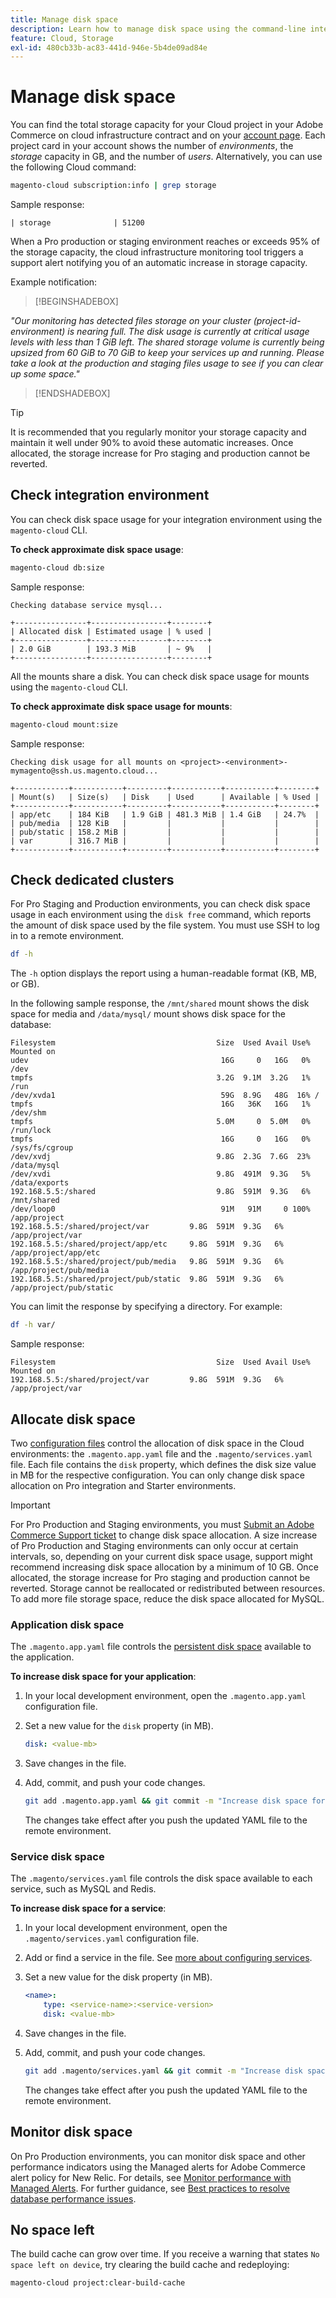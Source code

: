 ```yaml
---
title: Manage disk space
description: Learn how to manage disk space using the command-line interface.
feature: Cloud, Storage
exl-id: 480cb33b-ac83-441d-946e-5b4de09ad84e
---
```

# Manage disk space

You can find the total storage capacity for your Cloud project in your Adobe Commerce on cloud infrastructure contract and on your [account page](https://accounts.magento.cloud/user). Each project card in your account shows the number of _environments_, the _storage_ capacity in GB, and the number of _users_. Alternatively, you can use the following Cloud command:

```bash
magento-cloud subscription:info | grep storage
```

Sample response:

```terminal
| storage              | 51200
```

When a Pro production or staging environment reaches or exceeds 95% of the storage capacity, the cloud infrastructure monitoring tool triggers a support alert notifying you of an automatic increase in storage capacity.

Example notification:

>[!BEGINSHADEBOX]

_"Our monitoring has detected files storage on your cluster (project-id-environment) is nearing full. The disk usage is currently at critical usage levels with less than 1 GiB left. The shared storage volume is currently being upsized from 60 GiB to 70 GiB to keep your services up and running. Please take a look at the production and staging files usage to see if you can clear up some space."_

>[!ENDSHADEBOX]

>[!TIP]
>
>It is recommended that you regularly monitor your storage capacity and maintain it well under 90% to avoid these automatic increases. Once allocated, the storage increase for Pro staging and production cannot be reverted.

## Check integration environment

You can check disk space usage for your integration environment using the `magento-cloud` CLI.

**To check approximate disk space usage**:

```bash
magento-cloud db:size
```

Sample response:

```terminal
Checking database service mysql...

+----------------+-----------------+--------+
| Allocated disk | Estimated usage | % used |
+----------------+-----------------+--------+
| 2.0 GiB        | 193.3 MiB       | ~ 9%   |
+----------------+-----------------+--------+
```

All the mounts share a disk. You can check disk space usage for mounts using the `magento-cloud` CLI.

**To check approximate disk space usage for mounts**:

```bash
magento-cloud mount:size
```

Sample response:

```terminal
Checking disk usage for all mounts on <project>-<environment>-mymagento@ssh.us.magento.cloud...

+------------+-----------+---------+-----------+-----------+--------+
| Mount(s)   | Size(s)   | Disk    | Used      | Available | % Used |
+------------+-----------+---------+-----------+-----------+--------+
| app/etc    | 184 KiB   | 1.9 GiB | 481.3 MiB | 1.4 GiB   | 24.7%  |
| pub/media  | 128 KiB   |         |           |           |        |
| pub/static | 158.2 MiB |         |           |           |        |
| var        | 316.7 MiB |         |           |           |        |
+------------+-----------+---------+-----------+-----------+--------+
```

## Check dedicated clusters

For Pro Staging and Production environments, you can check disk space usage in each environment using the `disk free` command, which reports the amount of disk space used by the file system. You must use SSH to log in to a remote environment.

```bash
df -h
```

The `-h` option displays the report using a human-readable format (KB, MB, or GB).

In the following sample response, the `/mnt/shared` mount shows the disk space for media and `/data/mysql/` mount shows disk space for the database:

```terminal
Filesystem                                    Size  Used Avail Use% Mounted on
udev                                           16G     0   16G   0% /dev
tmpfs                                         3.2G  9.1M  3.2G   1% /run
/dev/xvda1                                     59G  8.9G   48G  16% /
tmpfs                                          16G   36K   16G   1% /dev/shm
tmpfs                                         5.0M     0  5.0M   0% /run/lock
tmpfs                                          16G     0   16G   0% /sys/fs/cgroup
/dev/xvdj                                     9.8G  2.3G  7.6G  23% /data/mysql
/dev/xvdi                                     9.8G  491M  9.3G   5% /data/exports
192.168.5.5:/shared                           9.8G  591M  9.3G   6% /mnt/shared
/dev/loop0                                     91M   91M     0 100% /app/project
192.168.5.5:/shared/project/var         9.8G  591M  9.3G   6% /app/project/var
192.168.5.5:/shared/project/app/etc     9.8G  591M  9.3G   6% /app/project/app/etc
192.168.5.5:/shared/project/pub/media   9.8G  591M  9.3G   6% /app/project/pub/media
192.168.5.5:/shared/project/pub/static  9.8G  591M  9.3G   6% /app/project/pub/static
```

You can limit the response by specifying a directory. For example:

```bash
df -h var/
```

Sample response:

```terminal
Filesystem                                    Size  Used Avail Use% Mounted on
192.168.5.5:/shared/project/var         9.8G  591M  9.3G   6% /app/project/var
```

## Allocate disk space

Two [configuration files](../environment/overview.md) control the allocation of disk space in the Cloud environments: the `.magento.app.yaml` file and the `.magento/services.yaml` file. Each file contains the `disk` property, which defines the disk size value in MB for the respective configuration. You can only change disk space allocation on Pro integration and Starter environments.

>[!IMPORTANT]
>
>For Pro Production and Staging environments, you must [Submit an Adobe Commerce Support ticket](https://experienceleague.adobe.com/docs/commerce-knowledge-base/kb/help-center-guide/magento-help-center-user-guide.html#submit-ticket) to change disk space allocation. A size increase of Pro Production and Staging environments can only occur at certain intervals, so, depending on your current disk space usage, support might recommend increasing disk space allocation by a minimum of 10 GB. Once allocated, the storage increase for Pro staging and production cannot be reverted. Storage cannot be reallocated or redistributed between resources. To add more file storage space, reduce the disk space allocated for MySQL.

### Application disk space

The `.magento.app.yaml` file controls the [persistent disk space](../application/properties.md#disk) available to the application.

**To increase disk space for your application**:

1. In your local development environment, open the `.magento.app.yaml` configuration file.

1. Set a new value for the `disk` property (in MB).

   ```yaml
   disk: <value-mb>
   ```

1. Save changes in the file.

1. Add, commit, and push your code changes.

   ```bash
   git add .magento.app.yaml && git commit -m "Increase disk space for application" && git push origin <branch-name>
   ```

   The changes take effect after you push the updated YAML file to the remote environment.

### Service disk space

The `.magento/services.yaml` file controls the disk space available to each service, such as MySQL and Redis.

**To increase disk space for a service**:

1. In your local development environment, open the `.magento/services.yaml` configuration file.

1. Add or find a service in the file. See [more about configuring services](../services/services-yaml.md).

1. Set a new value for the disk property (in MB).

   ```yaml
   <name>:
       type: <service-name>:<service-version>
       disk: <value-mb>
   ```

1. Save changes in the file.

1. Add, commit, and push your code changes.

   ```bash
   git add .magento/services.yaml && git commit -m "Increase disk space for service" && git push origin <branch-name>
   ```

   The changes take effect after you push the updated YAML file to the remote environment.

## Monitor disk space

On Pro Production environments, you can monitor disk space and other performance indicators using the Managed alerts for Adobe Commerce alert policy for New Relic. For details, see [Monitor performance with Managed Alerts](../monitor/investigate-performance.md#monitor-performance-with-managed-alerts). For further guidance, see [Best practices to resolve database performance issues](https://experienceleague.adobe.com/docs/commerce-operations/implementation-playbook/best-practices/maintenance/resolve-database-performance-issues.html).

## No space left

The build cache can grow over time. If you receive a warning that states `No space left on device`, try clearing the build cache and redeploying:

```bash
magento-cloud project:clear-build-cache
```
